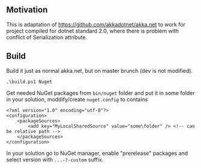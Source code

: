 ## Motivation

This is adaptation of https://github.com/akkadotnet/akka.net to work for project compiled for dotnet standard 2.0, where there is problem with conflict of Serialization attribute.

## Build

Build it just as normal akka.net, but on master brunch (dev is not modified).

```
.\build.ps1 Nuget
```

Get needed NuGet packages from `bin/nuget` folder and put it in some folder in your solution, moddify/create `nuget.config` to contains 

```
<?xml version="1.0" encoding="utf-8"?>
<configuration>
    <packageSources>
        <add key="MyLocalSharedSource" value="some\folder" /> <!-- can be relative path -->
    </packageSources>
</configuration>
```

In your solution go to NuGet manager, enable "prerelease" packages and select version with `...-?-custom` suffix.
